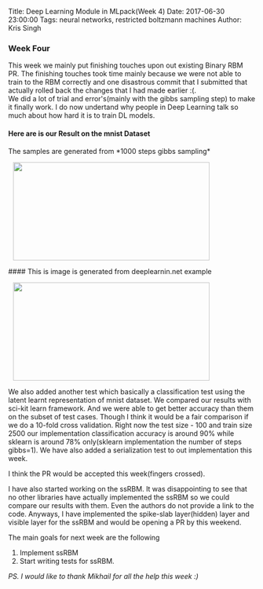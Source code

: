Title: Deep Learning Module in MLpack(Week 4)
Date: 2017-06-30 23:00:00
Tags: neural networks, restricted boltzmann machines
Author: Kris Singh

### Week Four
This week we mainly put finishing touches upon out existing Binary RBM PR. The finishing touches took time mainly because we were not able to train to the RBM correctly and one disastrous commit that I submitted that actually rolled back the changes that I had made earlier :(. 
</br>
We did a lot of trial and error's(mainly with the gibbs sampling step) to make it finally work. I do now undertand why people in Deep Learning talk so much about how hard it is to train DL models.
</br>
#### **Here are is our Result on the mnist Dataset**
<p style = "text-aling: center;"> The samples are generated from *1000 steps gibbs sampling*</p>
<p style = "text-aling: center;">
<img src = "images/mnist_out.png" width = "400" height = "200" hspace = "10"/>
</p>
#### This is image is generated from deeplearnin.net example
<p>
<img src = "images/mnist_deep_learning.png" width = "400" height = "200" hspace = "10"/>
</p>

We also added another test which basically a classification test using the latent learnt representation of mnist dataset. We compared our results with sci-kit learn framework. And we were able to get better accuracy than them on the subset of test cases. Though I think it would be a fair comparison if we do a 10-fold cross validation.
Right now the test size - 100 and train size 2500 our implementation classification accuracy is around 90% while sklearn is around 78% only(sklearn implementation the number of steps gibbs=1).
We have also added a serialization test to out implementation this week.

I think the PR would be accepted this week(fingers crossed).

I have also started working on the ssRBM. It was disappointing to see that no other libraries have actually implemented the ssRBM so we could compare our results with them. Even the authors do not provide a link to the code. Anyways, I have implemented the spike-slab layer(hidden) layer and visible layer for the ssRBM and would be opening a PR by this weekend.

The main goals for next week are the following
1. Implement ssRBM
2. Start writing tests for ssRBM.

*PS. I would like to thank Mikhail for all the help this week :)*
